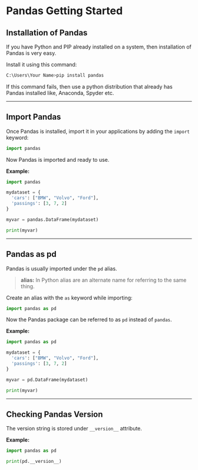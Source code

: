 # Pandas Getting Started

## Installation of Pandas

If you have Python and PIP already installed on a system, then installation of Pandas is very easy.

Install it using this command:

```bash
C:\Users\Your Name>pip install pandas
```

If this command fails, then use a python distribution that already has Pandas installed like, Anaconda, Spyder etc.

---

## Import Pandas

Once Pandas is installed, import it in your applications by adding the `import` keyword:

```python
import pandas
```

Now Pandas is imported and ready to use.

**Example:**

```python
import pandas

mydataset = {
  'cars': ["BMW", "Volvo", "Ford"],
  'passings': [3, 7, 2]
}

myvar = pandas.DataFrame(mydataset)

print(myvar)
```

---

## Pandas as pd

Pandas is usually imported under the `pd` alias.

> **alias:** In Python alias are an alternate name for referring to the same thing.

Create an alias with the `as` keyword while importing:

```python
import pandas as pd
```

Now the Pandas package can be referred to as `pd` instead of `pandas`.

**Example:**

```python
import pandas as pd

mydataset = {
  'cars': ["BMW", "Volvo", "Ford"],
  'passings': [3, 7, 2]
}

myvar = pd.DataFrame(mydataset)

print(myvar)
```

---

## Checking Pandas Version

The version string is stored under `__version__` attribute.

**Example:**

```python
import pandas as pd

print(pd.__version__)
```
